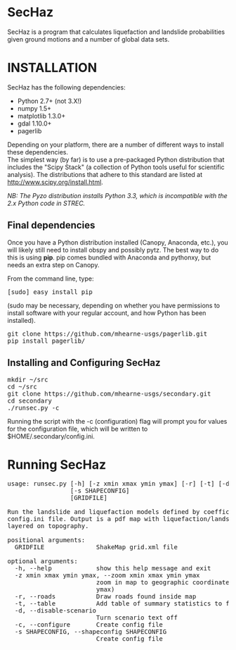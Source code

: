 SecHaz
=====

SecHaz is a program that calculates liquefaction and landslide probabilities given ground motions
and a number of global data sets.

INSTALLATION
============

SecHaz has the following dependencies:
- Python 2.7+ (not 3.X!)
- numpy 1.5+
- matplotlib 1.3.0+
- gdal 1.10.0+
- pagerlib

Depending on your platform, there are a number of different ways to install these dependencies.  
The simplest way (by far) is to use a pre-packaged Python distribution that includes the 
"Scipy Stack" (a collection of Python tools useful for scientific analysis).  The distributions
that adhere to this standard are listed at 
<a href="http://www.scipy.org/install.html">http://www.scipy.org/install.html</a>.

<em>NB: The Pyzo distribution installs Python 3.3, which is incompatible with the 2.x Python
code in STREC.</em>

Final dependencies
------------------
Once you have a Python distribution installed (Canopy, Anaconda, etc.), you will likely still need to install 
obspy and possibly pytz.  The best way to do this is using <b>pip</b>.  pip comes bundled with Anaconda and pythonxy, 
but needs an extra step on Canopy.

From the command line, type:
<pre>
[sudo] easy_install pip
</pre>

(sudo may be necessary, depending on whether you have permissions to install software with your regular account, and how Python has been installed).

<pre>
git clone https://github.com/mhearne-usgs/pagerlib.git
pip install pagerlib/
</pre>

Installing and Configuring SecHaz
----------------

<pre>
mkdir ~/src
cd ~/src
git clone https://github.com/mhearne-usgs/secondary.git
cd secondary
./runsec.py -c
</pre>

Running the script with the -c (configuration) flag will prompt you for values for the configuration
file, which will be written to $HOME/.secondary/config.ini.

Running SecHaz
=========

<pre>
usage: runsec.py [-h] [-z xmin xmax ymin ymax] [-r] [-t] [-d] [-c]
                 [-s SHAPECONFIG]
                 [GRIDFILE]

Run the landslide and liquefaction models defined by coefficients found in a
config.ini file. Output is a pdf map with liquefaction/landslide results
layered on topography.

positional arguments:
  GRIDFILE              ShakeMap grid.xml file

optional arguments:
  -h, --help            show this help message and exit
  -z xmin xmax ymin ymax, --zoom xmin xmax ymin ymax
                        zoom in map to geographic coordinates (xmin xmax ymin
                        ymax)
  -r, --roads           Draw roads found inside map
  -t, --table           Add table of summary statistics to figure
  -d, --disable-scenario
                        Turn scenario text off
  -c, --configure       Create config file
  -s SHAPECONFIG, --shapeconfig SHAPECONFIG
                        Create config file
</pre>